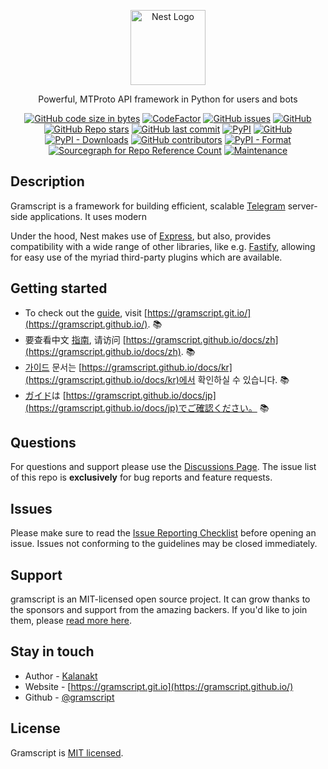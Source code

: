 <p align="center">
  <a href="http://nestjs.com/" target="blank"><img src="https://nestjs.com/img/logo-small.svg" width="120" alt="Nest Logo" /></a>
</p>

  <p align="center">Powerful, MTProto API framework in Python for users and bots</p>
    <p align="center">
<!-- <p align='center'>
  <img alt="GitHub Sparkline" src="https://github.com/gramscript/gramscript">
</p> -->
<a href="https://www.npmjs.com/~nestjscore" target="_blank"><img alt="GitHub code size in bytes" src="https://img.shields.io/github/languages/code-size/gramscript/gramscript?logo=files&logoColor=f72585"></a>
<a href="https://www.codefactor.io/repository/github/gramscript/gramscript.py/overview/main"><img src="https://www.codefactor.io/repository/github/gramscript/gramscript.py/badge/main" alt="CodeFactor" /></a>
<a href="https://github.com/gramscript/gramscript.py" target="_blank"><img alt="GitHub issues" src="https://img.shields.io/github/issues-raw/gramscript/gramscript?color=8eecf5&logo=anaconda&logoColor=06d6a0"></a>
<a href="https://github.com/gramscript/gramscript.py" target="_blank"><img alt="GitHub" src="https://img.shields.io/github/license/gramscript/gramscript?logo=adguard&logoColor=390099"></a>
<a href="https://github.com/gramscript/gramscript.py" target="_blank"><img alt="GitHub Repo stars" src="https://img.shields.io/github/stars/gramscript/gramscript?color=90e0ef&logoColor=ff4d6d"></a>
<a href="https://github.com/gramscript/gramscript.py"><img alt="GitHub last commit" src="https://img.shields.io/github/last-commit/gramscript/gramscript?logo=electron&logoColor=89fc00"></a>
<a href="https://pypi.org/project/gramscript/"><img alt="PyPI" src="https://img.shields.io/pypi/v/gramscript?logo=adguard&logoColor=89fc00"></a>
<a href="https://github.com/gramscript/gramscript.py"><img alt="GitHub" src="https://img.shields.io/github/license/gramscript/gramscript.py?logo=adguard&logoColor=89fc00"></a>
<a href="https://pypi.org/project/gramscript"><img alt="PyPI - Downloads" src="https://img.shields.io/pypi/dm/gramscript?color=06d6a0&logo=adguard&logoColor=89fc00"></a>
<a href="https://github.com/gramscript/gramscript.py"><img alt="GitHub contributors" src="https://img.shields.io/github/contributors/gramscript/gramscript.py?color=06d6a0&logo=adguard&logoColor=89fc00"></a>
<a href="https://pypi.org/project/gramscript/"><img alt="PyPI - Format" src="https://img.shields.io/pypi/format/gramscript"></a>
<a href="https://github.com/gramscript/gramscript.py"><img alt="Sourcegraph for Repo Reference Count" src="https://img.shields.io/sourcegraph/rrc/https://github.com/gramscript/gramscript.py"></a>
<a href="https://github.com/gramscript/gramscript.py"><img alt="Maintenance" src="https://img.shields.io/maintenance/yes/2022"></a>

## Description

Gramscript is a framework for building efficient, scalable <a href="http://t.me" target="_blank">Telegram</a> server-side applications. It uses modern 

<p>Under the hood, Nest makes use of <a href="https://expressjs.com/" target="_blank">Express</a>, but also, provides compatibility with a wide range of other libraries, like e.g. <a href="https://github.com/fastify/fastify" target="_blank">Fastify</a>, allowing for easy use of the myriad third-party plugins which are available.</p>


## Getting started

* To check out the [guide](https://gramscript.github.io/docs), visit [https://gramscript.git.io/](https://gramscript.github.io/). :books:
* 要查看中文 [指南](readme_zh.md), 请访问 [https://gramscript.github.io/docs/zh](https://gramscript.github.io/docs/zh). :books:
* [가이드](readme_kr.md) 문서는 [https://gramscript.github.io/docs/kr](https://gramscript.github.io/docs/kr)에서 확인하실 수 있습니다. :books:
* [ガイド](readme_jp.md)は [https://gramscript.github.io/docs/jp](https://gramscript.github.io/docs/jp)でご確認ください。 :books:

## Questions

For questions and support please use the [Discussions Page](https://github.com/gramscript/gramscript.py/discussions). The issue list of this repo is **exclusively** for bug reports and feature requests.

## Issues

Please make sure to read the [Issue Reporting Checklist](https://github.com/gramscript/gramscript.py/blob/master/CONTRIBUTING.md#-submitting-an-issue) before opening an issue. Issues not conforming to the guidelines may be closed immediately.

## Support

gramscript is an MIT-licensed open source project. It can grow thanks to the sponsors and support from the amazing backers. If you'd like to join them, please [read more here](https://gramscript.github.io/sponsors).


<!-- ### Sponsors

<table><tr><td align="center" valign="middle">
</table>

## Backers -->

## Stay in touch

* Author - [Kalanakt](https://github.com/kalanakt)
* Website - [https://gramscript.git.io](https://gramscript.github.io/)
* Github - [@gramscript](https://github.com/gramscript/)

## License

Gramscript is [MIT licensed](LICENSE).
